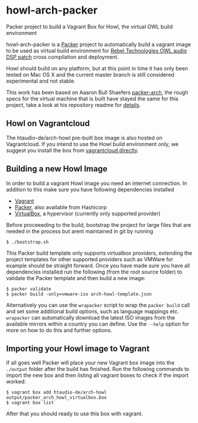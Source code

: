 # howl-arch-packer

Packer project to build a Vagrant Box for Howl, the virtual OWL build environment

howl-arch-packer is a [Packer](https://www.packer.io/) project to automatically build a vagrant image to be used as virtual build environment for [Rebel Technologies OWL audio DSP patch](https://www.rebeltech.org/patch-library/patches/latest) cross compilation and deployment.

Howl should build on any platform, but at this point in time it has only been tested on Mac OS X and the current master branch is still considered experimental and not stable.

This work has been based on Aaaron Bull Shaefers [packer-arch](https://github.com/elasticdog/packer-arch), the rough specs for the virtual machine that is built have stayed the same for this project, take a look at his repository readme for [details](https://github.com/elasticdog/packer-arch/blob/master/README.md).

## Howl on Vagrantcloud
The htaudio-de/arch-howl pre-built box image is also hosted on Vagrantcloud. If you intend to use the Howl build environment only, we suggest you install the box from [vagrantcloud directly](https://app.vagrantup.com/htaudio-de/boxes/arch-howl).

## Building a new Howl Image
In order to build a vagrant Howl image you need an internet connection. In addition to this make sure you have following dependencies installed
* [Vagrant](https://www.vagrantup.com/)
* [Packer](https://www.packer.io/), also available from Hashicorp
* [VirtualBox](https://www.virtualbox.org/), a hypervisor (currently only supported provider)

Before proceeeding to the build, bootstrap the project for large files that are needed in the process but arent maintained in git by running

    $ ./bootstrap.sh

This Packer build template only supports virtualbox providers, extending the project templates for other supported providers such as VMWare for example should be straight forward.
Once you have made sure you have all dependencies installed run the following (from the root source folder) to validate the Packer template and then build a new image:

    $ packer validate
    $ packer build -only=vmware-iso arch-howl-template.json

Alternatively you can use the `wrapacker` script to wrap the `packer build` call and set some additional build options, such as language mappings etc. `wrapacker` can automatically download the latest ISO images from the
available mirrors within a country you can define. Use the `--help` option for more on how to do this and further options.

## Importing your Howl image to Vagrant
If all goes well Packer will place your new Vagrant box image into the `./output` folder after the build has finished. Run the following commands to import the new box and then listing all vagrant boxes to check if the import worked:

    $ vagrant box add htaudio-de/arch-howl output/packer_arch_howl_virtualbox.box
    $ vagrant box list

After that you should ready to use this box with vagrant.
